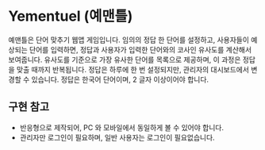 # Yementuel (예맨틀)

예맨틀은 단어 맞추기 웹앱 게임입니다.
임의의 정답 한 단어를 설정하고, 사용자들이 예상되는 단어를 입력하면,
정답과 사용자가 입력한 단어와의 코사인 유사도를 계산해서 보여줍니다.
유사도를 기준으로 가장 유사한 단어를 목록으로 제공하며, 
이 과정은 정답을 맞출 때까지 반복됩니다.
정답은 하루에 한 번 설정되지만, 관리자의 대시보드에서 변경할 수 있습니다.
정답은 한국어 단어이며, 2 글자 이상이어야 합니다. 

## 구현 참고 
* 반응형으로 제작되어, PC 와 모바일에서 동일하게 볼 수 있어야 합니다.
* 관리자만 로그인이 필요하며, 일반 사용자는 로그인이 필요없습니다. 
